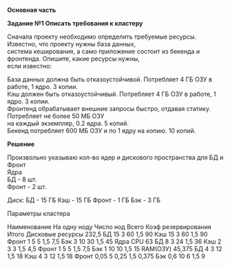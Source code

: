 **Основная часть**     
    
    
**Задание №1 Описать требования к кластеру**     
   
Сначала проекту необходимо определить требуемые ресурсы. Известно, что проекту нужны база данных,  
система кеширования, а само приложение состоит из бекенда и фронтенда. Опишите, какие ресурсы нужны,   
если известно:   
   
База данных должна быть отказоустойчивой. Потребляет 4 ГБ ОЗУ в работе, 1 ядро. 3 копии.   
Кэш должен быть отказоустойчивый. Потребляет 4 ГБ ОЗУ в работе, 1 ядро. 3 копии.   
Фронтенд обрабатывает внешние запросы быстро, отдавая статику. Потребляет не более 50 МБ ОЗУ    
на каждый экземпляр, 0.2 ядра. 5 копий.   
Бекенд потребляет 600 МБ ОЗУ и по 1 ядру на копию. 10 копий.   
    
**Решение**   
    
Произвольно указываю кол-во ядер и дискового пространства для БД и Фронт  
Ядра   
БД - 8 шт.    
Фронт - 2 шт.   

Диск:
БД - 15 ГБ
Кэш - 15 ГБ
Фронт - 1 ГБ
Бэк - 3 ГБ   

Параметры кластера

Наименование	На одну ноду	Число нод	Всего	Коэф резервирования	Итого
Дисковые ресурсы	232,5
БД	15	3	60	1,5	90
Кэш	15	3	60	1,5	90
Фронт	1	5	5	1,5	7,5
Бэк	3	10	30	1,5	45
Ядра CPU	63
БД	8	3	24	1,5	36
Кэш	2	3	3	1,5	4,5
Фронт	1	5	5	1,5	7,5
Бэк	1	10	10	1,5	15
RAM(ОЗУ)	45,375
БД	4	3	12	1,5	18
Кэш	4	3	12	1,5	18
Фронт	0,05	5	0,25	1,5	0,375
Бэк	0,6	10	6	1,5	9
